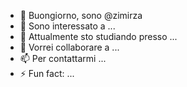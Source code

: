 - 👋 Buongiorno, sono @zimirza
- 👀 Sono interessato a ...
- 🌱 Attualmente sto studiando presso ...
- 💞️ Vorrei collaborare a ...
- 📫 Per contattarmi ...
- ⚡ Fun fact: ...